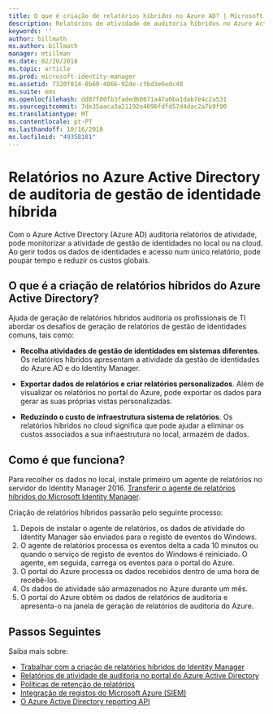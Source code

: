 ```yaml
---
title: O que é criação de relatórios híbridos no Azure AD? | Microsoft Docs
description: Relatórios de atividade de auditoria híbridos no Azure Active Directory permite-lhe ver eventos auditados na cloud e no local.
keywords: ''
author: billmath
ms.author: billmath
manager: mtillman
ms.date: 02/20/2018
ms.topic: article
ms.prod: microsoft-identity-manager
ms.assetid: 7320f014-8b60-4866-92de-cfbd3e6edc48
ms.suite: ems
ms.openlocfilehash: dd87f00fb3faded60671a47a0ba1dab7e4c2a531
ms.sourcegitcommit: 7de35aaca3a21192e4696fdfd57d4dac2a7b9f90
ms.translationtype: MT
ms.contentlocale: pt-PT
ms.lasthandoff: 10/16/2018
ms.locfileid: "49358181"
---
```

# <a name="hybrid-identity-management-audit-reporting-in-azure-active-directory"></a>Relatórios no Azure Active Directory de auditoria de gestão de identidade híbrida
Com o Azure Active Directory (Azure AD) auditoria relatórios de atividade, pode monitorizar a atividade de gestão de identidades no local ou na cloud. Ao gerir todos os dados de identidades e acesso num único relatório, pode poupar tempo e reduzir os custos globais.

## <a name="what-is-azure-active-directory-hybrid-reporting"></a>O que é a criação de relatórios híbridos do Azure Active Directory?
Ajuda de geração de relatórios híbridos auditoria os profissionais de TI abordar os desafios de geração de relatórios de gestão de identidades comuns, tais como:

* **Recolha atividades de gestão de identidades em sistemas diferentes**. Os relatórios híbridos apresentam a atividade da gestão de identidades do Azure AD e do Identity Manager.

* **Exportar dados de relatórios e criar relatórios personalizados**. Além de visualizar os relatórios no portal do Azure, pode exportar os dados para gerar as suas próprias vistas personalizadas.

* **Reduzindo o custo de infraestrutura sistema de relatórios**. Os relatórios híbridos no cloud significa que pode ajudar a eliminar os custos associados a sua infraestrutura no local, armazém de dados.

## <a name="how-does-it-work"></a>Como é que funciona?

Para recolher os dados no local, instale primeiro um agente de relatórios no servidor do Identity Manager 2016. [Transferir o agente de relatórios híbridos do Microsoft Identity Manager](https://www.microsoft.com/download/details.aspx?id=55112).

Criação de relatórios híbridos passarão pelo seguinte processo:
1. Depois de instalar o agente de relatórios, os dados de atividade do Identity Manager são enviados para o registo de eventos do Windows.
2. O agente de relatórios processa os eventos delta a cada 10 minutos ou quando o serviço de registo de eventos do Windows é reiniciado. O agente, em seguida, carrega os eventos para o portal do Azure.
3. O portal do Azure processa os dados recebidos dentro de uma hora de recebê-los.
4. Os dados de atividade são armazenados no Azure durante um mês.
5. O portal do Azure obtém os dados de relatórios de auditoria e apresenta-o na janela de geração de relatórios de auditoria do Azure.

## <a name="next-steps"></a>Passos Seguintes
Saiba mais sobre:
- [Trabalhar com a criação de relatórios híbridos do Identity Manager](working-with-identity-manager-hybrid-reporting.md)
- [Relatórios de atividade de auditoria no portal do Azure Active Directory](https://docs.microsoft.com/azure/active-directory/active-directory-reporting-activity-audit-logs)
- [Políticas de retenção de relatórios](https://docs.microsoft.com/azure/active-directory/active-directory-reporting-retention)
- [Integração de registos do Microsoft Azure (SIEM)](https://docs.microsoft.com/azure/security/security-azure-log-integration-overview)
- [O Azure Active Directory reporting API](https://docs.microsoft.com/azure/active-directory/active-directory-reporting-api-getting-started)
